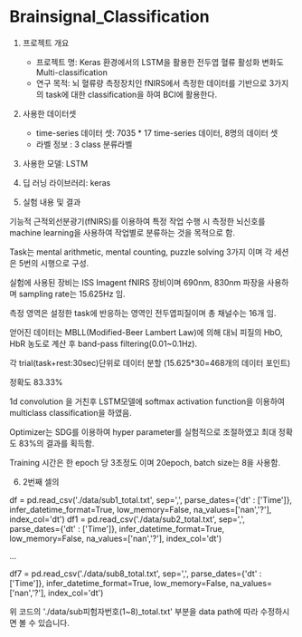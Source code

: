 # Brainsignal_Classification

1. 프로젝트 개요
   - 프로젝트 명: Keras 환경에서의 LSTM을 활용한 전두엽 혈류 활성화 변화도 Multi-classification
   - 연구 목적: 뇌 혈류량 측정장치인 fNIRS에서 측정한 데이터를 기반으로 3가지의 task에 대한 classification을 하여 BCI에 활용한다.

2. 사용한 데이터셋
   - time-series 데이터 셋: 7035 * 17 time-series 데이터, 8명의 데이터 셋
   - 라벨 정보 : 3 class 분류라벨

3. 사용한 모델: LSTM

4. 딥 러닝 라이브러리: keras

5. 실험 내용 및 결과

기능적 근적외선분광기(fNIRS)를 이용하여 특정 작업 수행 시 측정한 뇌신호를 machine learning을 사용하여 작업별로 분류하는 것을 목적으로 함.

Task는 mental arithmetic, mental counting, puzzle solving 3가지 이며 각 세션은 5번의 시행으로 구성.

실험에 사용된 장비는 ISS Imagent fNIRS 장비이며 690nm, 830nm 파장을 사용하며 sampling rate는 15.625Hz 임.

측정 영역은 설정한 task에 반응하는 영역인 전두엽피질이며 총 채널수는 16개 임.

얻어진 데이터는 MBLL(Modified-Beer Lambert Law)에 의해 대뇌 피질의 HbO, HbR 농도로 계산 후 band-pass filtering(0.01~0.1Hz).

각 trial(task+rest:30sec)단위로 데이터 분할 (15.625*30=468개의 데이터 포인트)

정확도 83.33%

1d convolution 을 거친후 LSTM모델에 softmax activation function을 이용하여 multiclass classification을 하였음. 

Optimizer는 SDG를 이용하여 hyper parameter를 실험적으로 조절하였고 최대 정확도 83%의 결과를 획득함.

Training 시간은 한 epoch 당 3초정도 이며 20epoch, batch size는 8을 사용함.


6.  2번째 셀의

df = pd.read_csv('./data/sub1_total.txt', sep=',', 
                 parse_dates={'dt' : ['Time']}, infer_datetime_format=True, 
                 low_memory=False, na_values=['nan','?'], index_col='dt')
df1 = pd.read_csv('./data/sub2_total.txt', sep=',', 
                  parse_dates={'dt' : ['Time']}, infer_datetime_format=True, 
                 low_memory=False, na_values=['nan','?'], index_col='dt')

...

df7 = pd.read_csv('./data/sub8_total.txt', sep=',', 
                 parse_dates={'dt' : ['Time']}, infer_datetime_format=True, 
                 low_memory=False, na_values=['nan','?'], index_col='dt')

위 코드의 './data/sub피험자번호(1~8)_total.txt' 부분을 data path에 따라 수정하시면 볼 수 있습니다.
